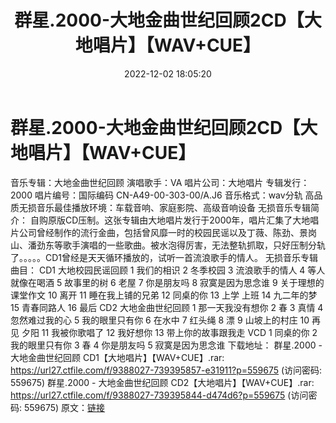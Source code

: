 ﻿---
title: 群星.2000-大地金曲世纪回顾2CD【大地唱片】【WAV+CUE】
date: 2022-12-02 18:05:20
categories: WAV车载音乐、镜像
tags: 华语中文
---
# 群星.2000-大地金曲世纪回顾2CD【大地唱片】【WAV+CUE】

音乐专辑：大地金曲世纪回顾
演唱歌手：VA
唱片公司：大地唱片
专辑发行：2000
唱片编号：国际编码 CN-A49-00-303-00/A.J6
音乐格式：wav分轨
高品质无损音乐最佳播放环境：车载音响、家庭影院、高级音响设备
无损音乐专辑简介：
自购原版CD压制。这张专辑由大地唱片发行于2000年，唱片汇集了大地唱片公司曾经制作的流行金曲，包括曾风靡一时的校园民谣以及丁薇、陈劲、景岗山、潘劲东等歌手演唱的一些歌曲。被水泡得厉害，无法整轨抓取，只好压制分轨了。。。。。CD1曾经是天天循环播放的，试听一首流浪歌手的情人。
无损音乐专辑曲目：
CD1 大地校园民谣回顾
1 我们的相识
2 冬季校园
3 流浪歌手的情人
4 等人就像在喝酒
5 故事里的树
6 老屋
7 你是朋友吗
8 寂寞是因为思念谁
9 关于理想的课堂作文
10 离开
11 睡在我上铺的兄弟
12 同桌的你
13 上学 上班
14 九二年的梦
15 青春同路人
16 最后
CD2 大地金曲世纪回顾
1 那一天我没有想你
2 春
3 真情
4 忽然难过我的心
5 我的眼里只有你
6 在水中
7 红头绳
8 漂
9 山坡上的村庄
10 再见 夕阳
11 我被你歌唱了
12 我好想你
13 带上你的故事跟我走
VCD
1 同桌的你
2 我的眼里只有你
3 春
4 你是朋友吗
5 寂寞是因为思念谁
下载地址：
群星.2000 - 大地金曲世纪回顾 CD1【大地唱片】【WAV+CUE】.rar: https://url27.ctfile.com/f/9388027-739395857-e31911?p=559675
(访问密码: 559675)
群星.2000 - 大地金曲世纪回顾 CD2【大地唱片】【WAV+CUE】.rar: https://url27.ctfile.com/f/9388027-739395844-d474d6?p=559675
(访问密码: 559675)
原文：[链接](https://blog.sina.com.cn/s/blog_1647c7e76010310ev.html)
